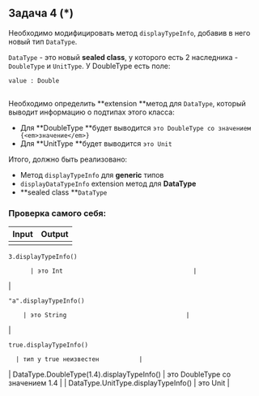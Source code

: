 ## Задача 4 (\*)

Необходимо модифицировать метод `displayTypeInfo`, добавив в него новый тип `DataType`.

`DataType` - это новый **sealed class**, у которого есть 2 наследника - `DoubleType` и `UnitType`.  У DoubleType есть поле:

```
value : Double
```

![](data:image/gif;base64,R0lGODlhAQABAPABAP///wAAACH5BAEKAAAALAAAAAABAAEAAAICRAEAOw==)![](data:image/gif;base64,R0lGODlhAQABAPABAP///wAAACH5BAEKAAAALAAAAAABAAEAAAICRAEAOw== "Click and drag to move")

Необходимо определить **extension **метод для `DataType`, который выводит информацию о подтипах этого класса:

* Для **DoubleType **будет выводится `это DoubleType со значением {<em>значение</em>}`
* Для **UnitType **будет выводится `это Unit`

Итого, должно быть реализовано:

* Метод `displayTypeInfo` для **generic** типов
* `displayDataTypeInfo` extension метод для **DataType**
* **sealed class **`DataType`

### Проверка самого себя:


| Input | Output |
| ----- | ------ |
|       |        |

```
3.displayTypeInfo()
```

          | это Int                                    |
|

```
"a".displayTypeInfo()
```
        | это String                                 |
|

```
true.displayTypeInfo()
```
      | тип у true неизвестен           |
| DataType.DoubleType(1.4).displayTypeInfo() | это DoubleType со значением 1.4 |
| DataType.UnitType.displayTypeInfo()        | это Unit                                   |
